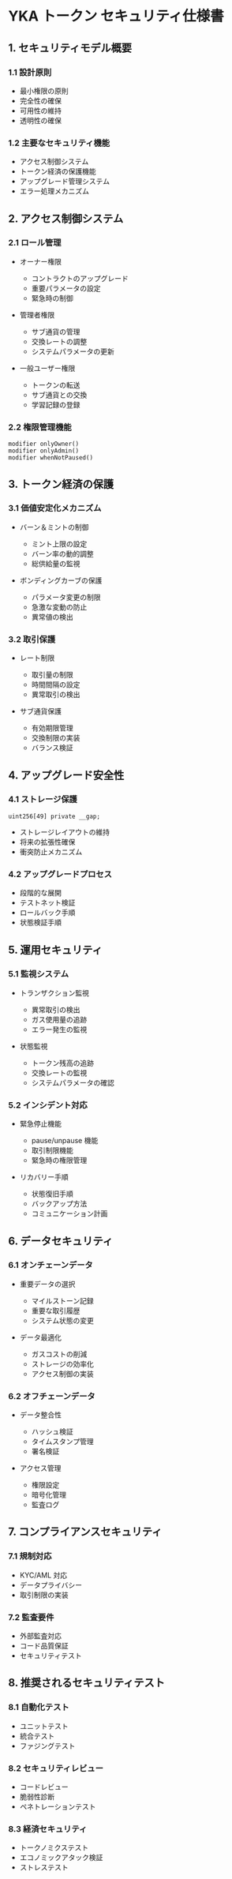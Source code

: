 # YKA トークン セキュリティ仕様書

## 1. セキュリティモデル概要

### 1.1 設計原則

- 最小権限の原則
- 完全性の確保
- 可用性の維持
- 透明性の確保

### 1.2 主要なセキュリティ機能

- アクセス制御システム
- トークン経済の保護機能
- アップグレード管理システム
- エラー処理メカニズム

## 2. アクセス制御システム

### 2.1 ロール管理

- オーナー権限

  - コントラクトのアップグレード
  - 重要パラメータの設定
  - 緊急時の制御

- 管理者権限

  - サブ通貨の管理
  - 交換レートの調整
  - システムパラメータの更新

- 一般ユーザー権限
  - トークンの転送
  - サブ通貨との交換
  - 学習記録の登録

### 2.2 権限管理機能

```solidity
modifier onlyOwner()
modifier onlyAdmin()
modifier whenNotPaused()
```

## 3. トークン経済の保護

### 3.1 価値安定化メカニズム

- バーン＆ミントの制御

  - ミント上限の設定
  - バーン率の動的調整
  - 総供給量の監視

- ボンディングカーブの保護
  - パラメータ変更の制限
  - 急激な変動の防止
  - 異常値の検出

### 3.2 取引保護

- レート制限

  - 取引量の制限
  - 時間間隔の設定
  - 異常取引の検出

- サブ通貨保護
  - 有効期限管理
  - 交換制限の実装
  - バランス検証

## 4. アップグレード安全性

### 4.1 ストレージ保護

```solidity
uint256[49] private __gap;
```

- ストレージレイアウトの維持
- 将来の拡張性確保
- 衝突防止メカニズム

### 4.2 アップグレードプロセス

- 段階的な展開
- テストネット検証
- ロールバック手順
- 状態検証手順

## 5. 運用セキュリティ

### 5.1 監視システム

- トランザクション監視

  - 異常取引の検出
  - ガス使用量の追跡
  - エラー発生の監視

- 状態監視
  - トークン残高の追跡
  - 交換レートの監視
  - システムパラメータの確認

### 5.2 インシデント対応

- 緊急停止機能

  - pause/unpause 機能
  - 取引制限機能
  - 緊急時の権限管理

- リカバリー手順
  - 状態復旧手順
  - バックアップ方法
  - コミュニケーション計画

## 6. データセキュリティ

### 6.1 オンチェーンデータ

- 重要データの選択

  - マイルストーン記録
  - 重要な取引履歴
  - システム状態の変更

- データ最適化
  - ガスコストの削減
  - ストレージの効率化
  - アクセス制御の実装

### 6.2 オフチェーンデータ

- データ整合性

  - ハッシュ検証
  - タイムスタンプ管理
  - 署名検証

- アクセス管理
  - 権限設定
  - 暗号化管理
  - 監査ログ

## 7. コンプライアンスセキュリティ

### 7.1 規制対応

- KYC/AML 対応
- データプライバシー
- 取引制限の実装

### 7.2 監査要件

- 外部監査対応
- コード品質保証
- セキュリティテスト

## 8. 推奨されるセキュリティテスト

### 8.1 自動化テスト

- ユニットテスト
- 統合テスト
- ファジングテスト

### 8.2 セキュリティレビュー

- コードレビュー
- 脆弱性診断
- ペネトレーションテスト

### 8.3 経済セキュリティ

- トークノミクステスト
- エコノミックアタック検証
- ストレステスト
